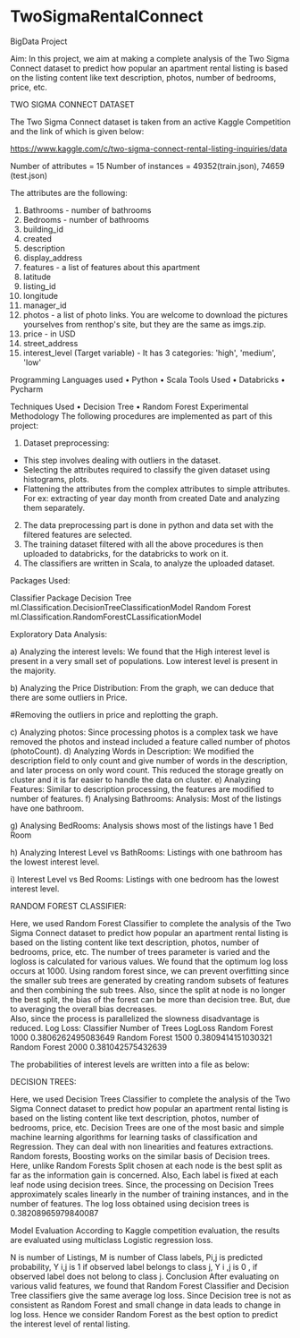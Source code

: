 # TwoSigmaRentalConnect
BigData Project

Aim:
In this project, we aim at making a complete analysis of the Two Sigma Connect dataset to predict how popular an apartment rental listing is based on the listing content like text description, photos, number of bedrooms, price, etc.

TWO SIGMA CONNECT DATASET

The Two Sigma Connect dataset is taken from an active Kaggle Competition and the link of which is given below: 

https://www.kaggle.com/c/two-sigma-connect-rental-listing-inquiries/data 

Number of attributes = 15
Number of instances = 49352(train.json), 74659 (test.json)

The attributes are the following: 
1.	Bathrooms -  number of bathrooms
2.	Bedrooms -  number of bathrooms
3.	building_id
4.	created
5.	description
6.	display_address
7.	features  -  a list of features about this apartment
8.	latitude
9.	listing_id
10.	longitude
11.	manager_id
12.	photos -  a list of photo links. You are welcome to download the pictures yourselves from renthop's site, but they are the same as imgs.zip. 
13.	price -  in USD
14.	street_address
15.	interest_level  (Target variable) -  It has 3 categories: 'high', 'medium', 'low'






Programming Languages used
•	Python
•	Scala
Tools Used
•	Databricks 
•	Pycharm

Techniques Used
•	Decision Tree
•	Random Forest 
Experimental Methodology
The following procedures are implemented as part of this project:
1.	Dataset preprocessing:
-	This step involves dealing with outliers in the dataset.
-	Selecting the attributes required to classify the given dataset using histograms, plots.
-	Flattening the attributes from the complex attributes to simple attributes.
For ex: extracting of year day month from created Date and analyzing them separately. 
2.	The data preprocessing part is done in python and data set with the filtered features are selected.
3.	The training dataset filtered with all the above procedures is then uploaded to databricks, for the databricks to work on it.
4.	The classifiers are written in Scala, to analyze the uploaded dataset.

Packages Used: 

Classifier 	Package
Decision Tree	ml.Classification.DecisionTreeClassificationModel
Random Forest	ml.Classification.RandomForestCLassificationModel

								            		
                                       



Exploratory Data Analysis: 

a) Analyzing the interest levels:
We found that the High interest level is present in a very small set of populations. Low interest level is present in the majority. 
 
b) Analyzing the Price Distribution:
From the graph, we can deduce that there are some outliers in Price.


 
#Removing the outliers in price and replotting the graph.
 
c) Analyzing photos:
Since processing photos is a complex task we have removed the photos and instead included a feature called number of photos (photoCount).
d) Analyzing Words in Description:
We modified the description field to only count and give number of words in the description, and later process on only word count. This reduced the storage greatly on cluster and it is far easier to handle the data on cluster.
e) Analyzing Features: 
Similar to description processing, the features are modified to number of features.
f) Analysing Bathrooms:
Analysis: Most of the listings have one bathroom.
 

g) Analysing BedRooms:
Analysis shows most of the listings have 1 Bed Room
 
h) Analyzing Interest Level vs BathRooms:
Listings with one bathroom has the lowest interest level.
 

i) Interest Level vs Bed Rooms:
Listings with one bedroom has the lowest interest level.
 




RANDOM FOREST CLASSIFIER:

Here, we used Random Forest Classifier to complete the analysis of the Two Sigma Connect dataset to predict how popular an apartment rental listing is based on the listing content like text description, photos, number of bedrooms, price, etc.
The number of trees parameter is varied and the logloss is calculated for various values. We found that the optimum log loss occurs at 1000.
Using random forest since, we can prevent overfitting since the smaller sub trees are generated by creating random subsets of features and then combining the sub trees. Also, since the split at node is no longer the best split, the bias of the forest can be more than decision tree. But, due to averaging the overall bias decreases.  
Also, since the process is parallelized the slowness disadvantage is reduced. 
Log Loss:
Classifier	Number of Trees	LogLoss
Random Forest	1000	0.3806262495083649
Random Forest	1500	0.3809414151030321
Random Forest	2000	0.381042575432639

The probabilities of interest levels are written into a file as below: 
 

DECISION TREES:

Here, we used Decision Trees Classifier to complete the analysis of the Two Sigma Connect dataset to predict how popular an apartment rental listing is based on the listing content like text description, photos, number of bedrooms, price, etc.
Decision Trees are one of the most basic and simple machine learning algorithms for learning tasks of classification and Regression. They can deal with non linearities and features extractions. Random forests, Boosting works on the similar basis of Decision trees.
Here, unlike Random Forests Split chosen at each node is the best split as far as the information gain is concerned. Also, Each label is fixed at each leaf node using decision trees. Since, the processing on Decision Trees approximately scales linearly in the number of training instances, and in the number of features. 
The log loss obtained using decision trees is 0.38208965979840087
 

Model Evaluation
According to Kaggle competition evaluation, the results are evaluated using multiclass Logistic regression loss. 

 
N is number of Listings,
M is number of Class labels,
Pi,j is predicted probability,
Y i,j is 1 if observed label belongs to class j,
Y i ,j is 0 , if observed label does not belong to class j.
Conclusion
After evaluating on various valid features, we found that Random Forest Classifier and Decision Tree classifiers give the same average log loss. Since Decision tree is not as consistent as Random Forest and small change in data leads to change in log loss.
Hence we consider Random Forest as the best option to predict the interest level of rental listing.

